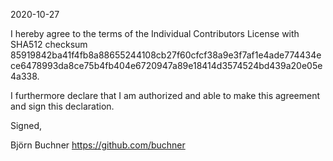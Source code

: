 2020-10-27

I hereby agree to the terms of the Individual Contributors License with SHA512 checksum
85919842ba41f4fb8a88655244108cb27f60cfcf38a9e3f7af1e4ade774434ece6478993da8ce75b4fb404e6720947a89e18414d3574524bd439a20e05e4a338.

I furthermore declare that I am authorized and able to make this
agreement and sign this declaration.

Signed,

Björn Buchner
https://github.com/buchner